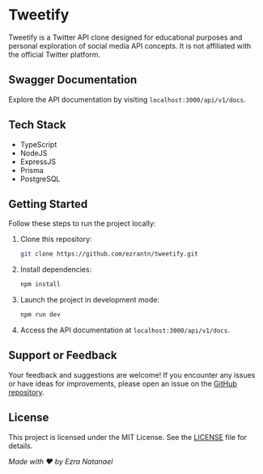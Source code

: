 # Tweetify

Tweetify is a Twitter API clone designed for educational purposes and personal exploration of social media API concepts. It is not affiliated with the official Twitter platform.

## Swagger Documentation
Explore the API documentation by visiting `localhost:3000/api/v1/docs`.

## Tech Stack
- TypeScript
- NodeJS
- ExpressJS
- Prisma
- PostgreSQL

## Getting Started

Follow these steps to run the project locally:

1. Clone this repository:
   
    ```bash
    git clone https://github.com/ezrantn/tweetify.git
    ```

2. Install dependencies:
   
    ```bash
    npm install
    ```

3. Launch the project in development mode:
   
    ```bash
    npm run dev
    ```

4. Access the API documentation at `localhost:3000/api/v1/docs`.


## Support or Feedback

Your feedback and suggestions are welcome! If you encounter any issues or have ideas for improvements, please open an issue on the [GitHub repository](https://github.com/ezrantn/tweetify).

## License
This project is licensed under the MIT License. See the [LICENSE](https://github.com/ezrantn/tweetify/blob/main/LICENSE) file for details.

*Made with ❤️ by Ezra Natanael*
